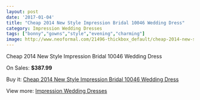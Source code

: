 ```yaml
---
layout: post
date: '2017-01-04'
title: "Cheap 2014 New Style Impression Bridal 10046 Wedding Dress"
category: Impression Wedding Dresses
tags: ["bonny","gowns","style","evening","charming"]
image: http://www.neoformal.com/21496-thickbox_default/cheap-2014-new-style-impression-bridal-10046-wedding-dress.jpg
---
```

Cheap 2014 New Style Impression Bridal 10046 Wedding Dress

On Sales: **$387.99**
<a href="https://www.neoformal.com/en/impression-wedding-dresses-2014/6992-cheap-2014-new-style-impression-bridal-10046-wedding-dress.html"><amp-img layout="responsive" width="600" height="600" src="//www.neoformal.com/21496-thickbox_default/cheap-2014-new-style-impression-bridal-10046-wedding-dress.jpg" alt="Cheap 2014 New Style Impression Bridal 10046 Wedding Dress 0" /></a>
<a href="https://www.neoformal.com/en/impression-wedding-dresses-2014/6992-cheap-2014-new-style-impression-bridal-10046-wedding-dress.html"><amp-img layout="responsive" width="600" height="600" src="//www.neoformal.com/21497-thickbox_default/cheap-2014-new-style-impression-bridal-10046-wedding-dress.jpg" alt="Cheap 2014 New Style Impression Bridal 10046 Wedding Dress 1" /></a>

Buy it: [Cheap 2014 New Style Impression Bridal 10046 Wedding Dress](https://www.neoformal.com/en/impression-wedding-dresses-2014/6992-cheap-2014-new-style-impression-bridal-10046-wedding-dress.html "Cheap 2014 New Style Impression Bridal 10046 Wedding Dress")

View more: [Impression Wedding Dresses](https://www.neoformal.com/en/105-impression-wedding-dresses-2014 "Impression Wedding Dresses")